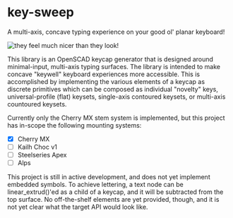# key-sweep

A multi-axis, concave typing experience on your good ol' planar keyboard!

![they feel much nicer than they look!](github.com/sammy-hughes/key-sweep/blob/main/images/dished_3x6_split.jpg)

This library is an OpenSCAD keycap generator that is designed around minimal-input, multi-axis typing surfaces. The library is intended to make concave "keywell" keyboard experiences more accessible. This is accomplished by implementing the various elements of a keycap as discrete primitives which can be composed as individual "novelty" keys, universal-profile (flat) keysets, single-axis contoured keysets, or multi-axis countoured keysets.

Currently only the Cherry MX stem system is implemented, but this project has in-scope the following mounting systems:

- [x] Cherry MX
- [ ] Kailh Choc v1
- [ ] Steelseries Apex
- [ ] Alps

This project is still in active development, and does not yet implement embedded symbols. To achieve lettering, a text node can be linear_extrud()'ed as a child of a keycap, and it will be subtracted from the top surface. No off-the-shelf elements are yet provided, though, and it is not yet clear what the target API would look like.
